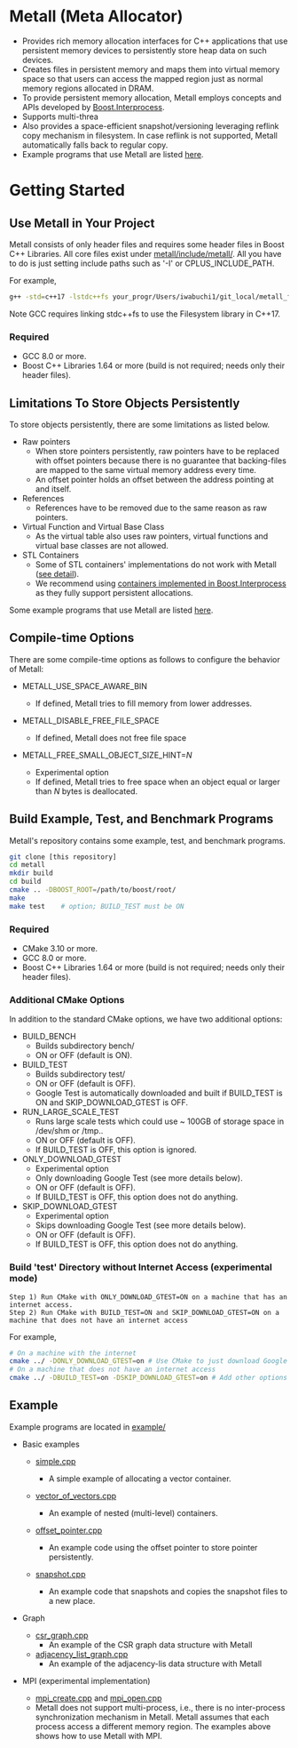 Metall (Meta Allocator)
====================
* Provides rich memory allocation interfaces for C++ applications that use persistent memory devices to persistently store heap data on such devices.
* Creates files in persistent memory and maps them into virtual memory space so that users can access the mapped region just as normal memory regions allocated in DRAM.
* To provide persistent memory allocation, Metall employs concepts and APIs developed by [Boost.Interprocess](https://www.boost.org/doc/libs/1_69_0/doc/html/interprocess.html).
* Supports multi-threa
* Also provides a space-efficient snapshot/versioning leveraging reflink copy mechanism in filesystem. In case reflink is not supported, Metall automatically falls back to regular copy.
* Example programs that use Metall are listed [here](#example).



# Getting Started



## Use Metall in Your Project

Metall consists of only header files and requires some header files in Boost C++ Libraries.
All core files exist under [metall/include/metall/](./include/metall).
All you have to do is just setting include paths such as '-I' or CPLUS_INCLUDE_PATH.

For example,
```bash
g++ -std=c++17 -lstdc++fs your_progr/Users/iwabuchi1/git_local/metall_folk/mkdocs.ymlam.cpp -I/path/to/metall/include -I/path/to/boost/include
```
Note GCC requires linking stdc++fs to use the Filesystem library in C++17.


### Required

 - GCC 8.0 or more.
 - Boost C++ Libraries 1.64 or more (build is not required; needs only their header files).



## Limitations To Store Objects Persistently

To store objects persistently, there are some limitations as listed below.

* Raw pointers
    * When store pointers persistently, raw pointers have to be replaced with offset pointers because there is no guarantee that backing-files are mapped to the same virtual memory address every time.
    * An offset pointer holds an offset between the address pointing at and itself.
* References
    * References have to be removed due to the same reason as raw pointers.
* Virtual Function and Virtual Base Class
    * As the virtual table also uses raw pointers, virtual functions and virtual base classes are not allowed.
* STL Containers
    * Some of STL containers' implementations do not work with Metall ([see detail](https://www.boost.org/doc/libs/1_69_0/doc/html/interprocess/allocators_containers.html#interprocess.allocators_containers.containers_explained.stl_container_requirements)).
    * We recommend using [containers implemented in Boost.Interprocess](https://www.boost.org/doc/libs/1_69_0/doc/html/interprocess/allocators_containers.html#interprocess.allocators_containers.containers_explained.containers)
     as they fully support persistent allocations.

Some example programs that use Metall are listed [here](#example).


## Compile-time Options
There are some compile-time options as follows to configure the behavior of Metall:
* METALL_USE_SPACE_AWARE_BIN
	* If defined, Metall tries to fill memory from lower addresses.
	
* METALL_DISABLE_FREE_FILE_SPACE
	* If defined, Metall does not free file space

* METALL_FREE_SMALL_OBJECT_SIZE_HINT=*N*
	* Experimental option
	* If defined, Metall tries to free space when an object equal or larger than *N* bytes is deallocated.


## Build Example, Test, and Benchmark Programs
Metall's repository contains some example, test, and benchmark programs.

```bash
git clone [this repository]
cd metall
mkdir build
cd build
cmake .. -DBOOST_ROOT=/path/to/boost/root/
make
make test    # option; BUILD_TEST must be ON
```

### Required

 - CMake 3.10 or more.
 - GCC 8.0 or more.
 - Boost C++ Libraries 1.64 or more (build is not required; needs only their header files).


### Additional CMake Options

In addition to the standard CMake options, we have two additional options:
* BUILD_BENCH
    * Builds subdirectory bench/
    * ON or OFF (default is ON).
* BUILD_TEST
    * Builds subdirectory test/
    * ON or OFF (default is OFF).
    * Google Test is automatically downloaded and built if BUILD_TEST is ON and SKIP_DOWNLOAD_GTEST is OFF.
* RUN_LARGE_SCALE_TEST
    * Runs large scale tests which could use ~ 100GB of storage space in /dev/shm or /tmp..
    * ON or OFF (default is OFF).
    * If BUILD_TEST is OFF, this option is ignored.
* ONLY_DOWNLOAD_GTEST
    * Experimental option
    * Only downloading Google Test (see more details below).
    * ON or OFF (default is OFF).
    * If BUILD_TEST is OFF, this option does not do anything.
* SKIP_DOWNLOAD_GTEST
    * Experimental option
    * Skips downloading Google Test (see more details below).
    * ON or OFF (default is OFF).
    * If BUILD_TEST is OFF, this option does not do anything.


### Build 'test' Directory without Internet Access (experimental mode)

    Step 1) Run CMake with ONLY_DOWNLOAD_GTEST=ON on a machine that has an internet access.
    Step 2) Run CMake with BUILD_TEST=ON and SKIP_DOWNLOAD_GTEST=ON on a machine that does not have an internet access

For example,
```bash
# On a machine with the internet
cmake ../ -DONLY_DOWNLOAD_GTEST=on # Use CMake to just download Google Test
# On a machine that does not have an internet access
cmake ../ -DBUILD_TEST=on -DSKIP_DOWNLOAD_GTEST=on # Add other options you want to use
```

## Example

Example programs are located in [example/](example/)
* Basic examples
	* [simple.cpp](./example/simple.cpp)
    	* A simple example of allocating a vector container.

	* [vector_of_vectors.cpp](./example/vector_of_vectors.cpp)
    	* An example of nested (multi-level) containers.

	* [offset_pointer.cpp](./example/offset_pointer.cpp)
    	* An example code using the offset pointer to store pointer persistently.

	* [snapshot.cpp](./example/snapshot.cpp)
    	* An example code that snapshots and copies the snapshot files to a new place.

* Graph
	* [csr_graph.cpp](./example/csr_graph.cpp)
		* An example of the CSR graph data structure with Metall
	* [adjacency_list_graph.cpp](./example/adjacency_list_graph.cpp)
		* An example of the adjacency-lis data structure with Metall
	
* MPI (experimental implementation)
	* [mpi_create.cpp](./example/mpi_create.cpp) and [mpi_open.cpp](./example/mpi_open.cpp)
	* Metall does not support multi-process, i.e., there is no inter-process synchronization mechanism in Metall. Metall assumes that each process access a different memory region. The examples above shows how to use Metall with MPI.


